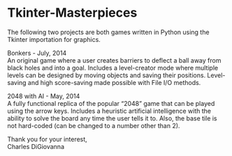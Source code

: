 Tkinter-Masterpieces
====================

The following two projects are both games written in Python using the Tkinter importation for graphics.

Bonkers - July, 2014	
An original game where a user creates barriers to deflect a ball away from black holes and into a goal.
Includes a level-creator mode where multiple levels can be designed by moving objects and saving their positions.
Level-saving and high score-saving made possible with File I/O methods.

2048 with AI - May, 2014	
A fully functional replica of the popular “2048” game that can be played using the arrow keys.
Includes a heuristic artificial intelligence with the ability to solve the board any time the user tells it to.
Also, the base tile is not hard-coded (can be changed to a number other than 2).

Thank you for your interest,        
Charles DiGiovanna
